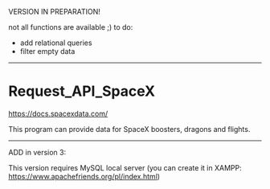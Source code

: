 VERSION IN PREPARATION!

not all functions are available ;)
  to do: 
  - add relational queries
  - filter empty data 
  
-----------------------------------------------------------------------------------------------------------

# Request_API_SpaceX
https://docs.spacexdata.com/

This program can provide data for SpaceX boosters, dragons and flights.

-----------------------------------------------------------------------------------------------------------
ADD in version 3:

This version requires MySQL local server (you can create it in XAMPP: https://www.apachefriends.org/pl/index.html)
